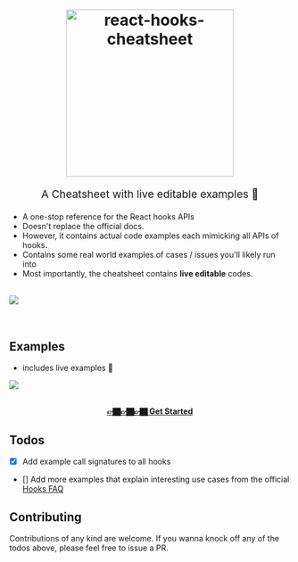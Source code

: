 <h1 align="center">
  <a target="_blank" href="http://react-hooks-cheatsheet.surge.sh/">
    <img src="https://i.imgur.com/RELWys6.png" alt="react-hooks-cheatsheet" title="react-hooks-cheatsheet" width="300">
  </a>
</h1>
<p align="center" style="font-size: 1.2rem;">A Cheatsheet with live editable examples 💪</p>

- A one-stop reference for the React hooks APIs
- Doesn't replace the official docs. 
- However, it contains actual code examples each mimicking all APIs of hooks. 
- Contains some real world examples of cases / issues you'll likely run into
- Most importantly, the cheatsheet contains **live editable** codes. 

<br /> 

<div>
    <img src="https://i.imgur.com/dsOFnet.gif" style="max-width: 100%"/>
</div>

<br />
<br />

## Examples 
- includes live examples 🙋‍

<div>
    <img src="https://i.imgur.com/xawWBNR.gif" style="max-width: 100%"/>
</div>

<br />
<p align="center" style="font-weight: bold">
  <a target="_blank" href="http://react-hooks-cheatsheet.surge.sh/">
    👉🏿👉🏿👉🏿 Get Started 
  </a>
</p>

## Todos 
- [x] Add example call signatures to all hooks 
- [] Add more examples that explain interesting use cases from the official [Hooks FAQ](https://reactjs.org/docs/hooks-faq.html) 


## Contributing 
Contributions of any kind are welcome. If you wanna knock off any of the todos above, please feel free to issue a PR. 

